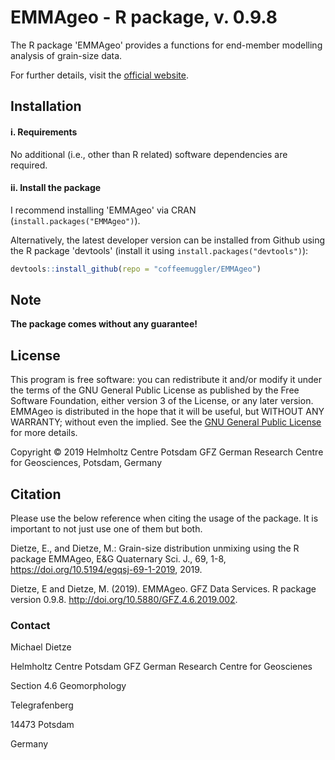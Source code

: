 # EMMAgeo - R package, v. 0.9.8

The R package 'EMMAgeo' provides a functions for end-member modelling analysis of grain-size data.

For further details, visit the  [official website](http://micha-dietze.de/pages/emmageo.html).

## Installation

#### i. Requirements

No additional (i.e., other than R related) software dependencies are required.

#### ii. Install the package

I recommend installing 'EMMAgeo' via CRAN (`install.packages("EMMAgeo")`).

Alternatively, the latest developer version can be installed from Github using the R package 'devtools' (install it using `install.packages("devtools")`):

```r
devtools::install_github(repo = "coffeemuggler/EMMAgeo")
```

## Note

**The package comes without any guarantee!**

## License

This program is free software: you can redistribute it and/or modify it under the terms of the GNU General Public License as published by the Free Software Foundation, either version 3 of the License, or any later version. EMMAgeo is distributed in the hope that it will be useful, but WITHOUT ANY WARRANTY; without even the implied. See the [GNU General Public License](https://github.com/coffeemuggler/EMMAgeo/blob/master/LICENSE.txt) for more details.

Copyright © 2019 Helmholtz Centre Potsdam GFZ German Research Centre for Geosciences, Potsdam, Germany

## Citation

Please use the below reference when citing the usage of the package. It is important to not just use one of them but both.

Dietze, E., and Dietze, M.: Grain-size distribution unmixing using the R package EMMAgeo, E&G
Quaternary Sci. J., 69, 1-8, https://doi.org/10.5194/egqsj-69-1-2019, 2019.

Dietze, E and Dietze, M. (2019). EMMAgeo. GFZ Data Services. R package version 0.9.8. http://doi.org/10.5880/GFZ.4.6.2019.002.

### Contact

Michael Dietze 


Helmholtz Centre Potsdam GFZ German Research Centre for Geoscienes 

Section 4.6 Geomorphology

Telegrafenberg

14473 Potsdam

Germany
